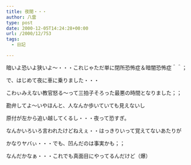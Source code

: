 ```yaml
---
title: 夜間・・・
author: 八雲
type: post
date: 2000-12-05T14:24:28+00:00
url: /2000/12/753
tags:
  - 日記

---
```

暗いよ恐いよ狭いよ～・・・これじゃただ単に閉所恐怖症＆暗闇恐怖症＾＾；
  
で、はじめて夜に車に乗りました・・・
  
こわぃみえない教官怒る～って三拍子そろった最悪の時間となりました；；
  
勘弁してよ～いやほんと、人なんか歩いていても見えないし
  
原付が左から追い越してくるし・・・夜って恐すぎ。

なんかいろいろ言われたけどねえぇ・・はっきりいって覚えてないあたりが
  
かなりヤバぃ・・・でも、凹んだのは事実かも；；
  
なんだかなぁ・・・これでも真面目にやってるんだけど（爆）
